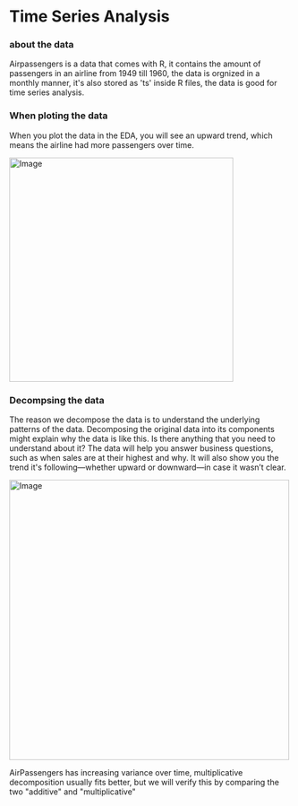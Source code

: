 # Time Series Analysis
### about the data 
Airpassengers is a data that comes with R, it contains the amount of passengers in an airline from 1949 till 1960, the data is orgnized in a monthly manner, it's also stored as 'ts' inside R files, the data is good for time series analysis.

### When ploting the data 
When you plot the data in the EDA, you will see an upward trend, which means the airline had more passengers over time.

<img width="400" height="400" alt="Image" src="https://github.com/user-attachments/assets/c5d513d4-5604-4e0f-87e0-3e85c6784881" />

### Decompsing the data 
The reason we decompose the data is to understand the underlying patterns of the data. Decomposing the original data into its components might explain why the data is like this. Is there anything that you need to understand about it? The data will help you answer business questions, such as when sales are at their highest and why. It will also show you the trend it's following—whether upward or downward—in case it wasn’t clear.


<img width="500" height="500" alt="Image" src="https://github.com/user-attachments/assets/680261f1-1255-440c-b259-9aa7b5021c38" />

AirPassengers has increasing variance over time, multiplicative decomposition usually fits better, but we will verify this by comparing the two "additive" and "multiplicative"

